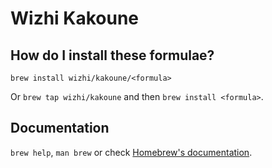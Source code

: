 # Wizhi Kakoune

## How do I install these formulae?

`brew install wizhi/kakoune/<formula>`

Or `brew tap wizhi/kakoune` and then `brew install <formula>`.

## Documentation

`brew help`, `man brew` or check [Homebrew's documentation](https://docs.brew.sh).
